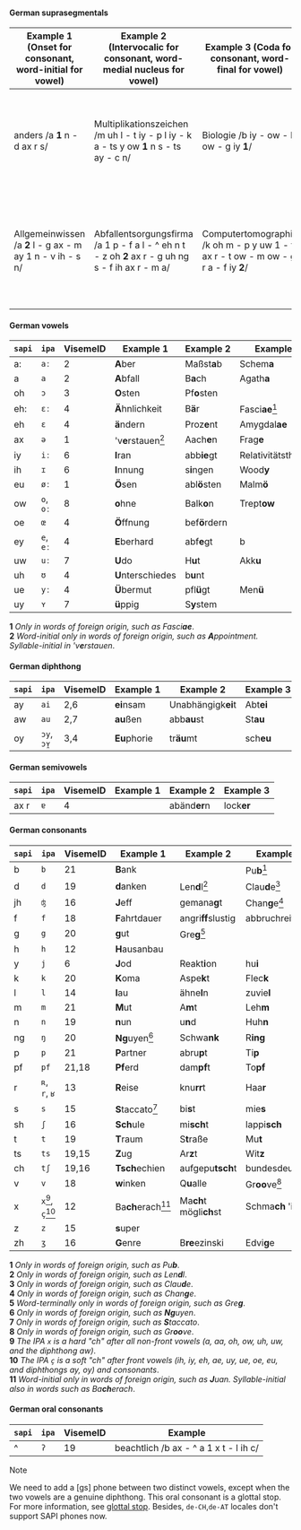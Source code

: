 #### German suprasegmentals

| Example&nbsp;1 (Onset for consonant, word-initial for vowel) | Example&nbsp;2 (Intervocalic for consonant, word-medial nucleus for vowel) | Example&nbsp;3 (Coda for consonant, word-final for vowel) | Comments |
|--|--|--|--|
| anders /a **1** n - d ax r s/ | Multiplikationszeichen /m uh l - t iy - p l iy - k a - ts y ow **1** n s - ts ay - c n/ | Biologie /b iy - ow - l ow - g iy **1**/ | Speech service phone set put stress after the vowel of the stressed  syllable |
| Allgemeinwissen /a **2** l - g ax - m ay 1 n - v ih - s n/ | Abfallentsorgungsfirma /a 1 p - f a l - ^ eh n t - z oh **2** ax r - g uh ng s - f ih ax r - m  a/ | Computertomographie /k oh m - p y uw 1 - t ax r - t ow - m ow - g r a - f iy **2**/ | The Speech service phone set puts stress after the vowel of the sub-stressed syllable |

#### German vowels

| `sapi` | `ipa`     | VisemeID | Example&nbsp;1                             | Example&nbsp;2     | Example&nbsp;3                          |
|--------|-----------|----------|---------------------------------------|---------------|------------------------------------|
| a:     | `aː`      | 2        | **A**ber                              | Maßst**a**b   | Schem**a**                         |
| a      | `a`       | 2        | **A**bfall                            | B**a**ch      | Agath**a**                         |
| oh     | `ɔ`       | 3        | **O**sten                             | Pf**o**sten   |                                    |
| eh:    | `ɛː`      | 4        | **Ä**hnlichkeit                       | B**ä**r       | Fasci**ae**[<sup>1</sup>](#de-v-1) |
| eh     | `ɛ`       | 4        | **ä**ndern                            | Proz**e**nt   | Amygdal**ae**                      |
| ax     | `ə`       | 1        | 'v**e**rstauen[<sup>2</sup>](#de-v-2) | Aach**e**n    | Frag**e**                          |
| iy     | `iː`      | 6        | **I**ran                              | abb**ie**gt   | Relativitätstheor**ie**            |
| ih     | `ɪ`       | 6        | **I**nnung                            | s**i**ngen    | Wood**y**                          |
| eu     | `øː`      | 1        | **Ö**sen                              | abl**ö**sten  | Malm**ö**                          |
| ow     | `o`, `oː` | 8        | **o**hne                              | Balk**o**n    | Trept**ow**                        |
| oe     | `œ`       | 4        | **Ö**ffnung                           | bef**ö**rdern |                                    |
| ey     | `e`, `eː` | 4        | **E**berhard                          | abf**e**gt    | b                                  |
| uw     | `uː`      | 7        | **U**do                               | H**u**t       | Akk**u**                           |
| uh     | `ʊ`       | 4        | **U**nterschiedes                     | b**u**nt      |                                    |
| ue     | `yː`      | 4        | **Ü**bermut                           | pfl**ü**gt    | Men**ü**                           |
| uy     | `ʏ`       | 7        | **ü**ppig                             | S**y**stem    |                                    |

<a id="de-v-1"></a>
**1** *Only in words of foreign origin, such as Fasci**ae***.<br>
<a id="de-v-2"></a>
**2** *Word-initial only in words of foreign origin, such as **A**ppointment. Syllable-initial in 'v**e**rstauen*.

#### German diphthong

| `sapi` | `ipa`       | VisemeID | Example&nbsp;1    | Example&nbsp;2          | Example&nbsp;3 |
|--------|-------------|----------|--------------|--------------------|-----------|
| ay     | `ai`        | 2,6      | **ei**nsam   | Unabhängigk**ei**t | Abt**ei** |
| aw     | `au`        | 2,7      | **au**ßen    | abb**au**st        | St**au**  |
| oy     | `ɔy`, `ɔʏ̯` | 3,4      | **Eu**phorie | tr**äu**mt         | sch**eu** |

#### German semivowels

| `sapi` | `ipa` | VisemeID | Example&nbsp;1 | Example&nbsp;2    | Example&nbsp;3  |
|--------|-------|----------|-----------|--------------|------------|
| ax r   | `ɐ`   | 4        |           | abänd**er**n | lock**er** |

#### German consonants

| `sapi` | `ipa` | VisemeID | Example&nbsp;1 | Example&nbsp;2 | Example&nbsp;3 |
|--|--|----------|--|--|--|
| b | `b` | 21       | **B**ank | | Pu**b**[<sup>1</sup>](#de-c-1) |
| d | `d` | 19       | **d**anken | Len**d**l[<sup>2</sup>](#de-c-2) | Clau**d**e[<sup>3</sup>](#de-c-3) |
| jh | `ʤ` | 16       | **J**eff | gemana**g**t | Chan**g**e[<sup>4</sup>](#de-c-4) |
| f | `f` | 18       | **F**ahrtdauer | angri**ff**slustig | abbruchrei**f** |
| g | `g` | 20       | **g**ut |  Gre**g**[<sup>5</sup>](#de-c-5) |  |
| h | `h` | 12       | **H**ausanbau |  |  |
| y | `j` | 6        | **J**od | Reakt**i**on | hu**i** |
| k | `k` | 20       | **K**oma | Aspe**k**t | Flec**k** |
| l | `l` | 14       | **l**au | ähne**l**n | zuvie**l** |
| m | `m` | 21       | **M**ut | A**m**t | Leh**m** |
| n | `n` | 19       | **n**un | u**n**d | Huh**n** |
| ng | `ŋ` | 20       | **Ng**uyen[<sup>6</sup>](#de-c-6) | Schwa**nk** | R**ing** |
| p | `p` | 21       | **P**artner | abru**p**t | Ti**p** |
| pf | `pf` | 21,18    | **Pf**erd | dam**pf**t | To**pf** |
| r | `ʀ`, `r`, `ʁ` | 13       | **R**eise | knu**rr**t | Haa**r** |
| s | `s` | 15       | **S**taccato[<sup>7</sup>](#de-c-7) | bi**s**t | mie**s** |
| sh | `ʃ` | 16       | **Sch**ule | mi**sch**t | lappi**sch** |
| t | `t` | 19       | **T**raum | S**t**raße | Mu**t** |
| ts | `ts` | 19,15    | **Z**ug | Ar**z**t | Wit**z** |
| ch | `tʃ` | 19,16    | **Tsch**echien | aufgepu**tsch**t | bundesdeu**tsch** |
| v | `v` | 18       | **w**inken | Q**u**alle | Gr**oo**ve[<sup>8</sup>](#de-c-8) |
| x | `x`[<sup>9</sup>](#de-c-9), `ç`[<sup>10</sup>](#de-c-10) | 12       | Ba**ch**erach[<sup>11</sup>](#de-c-11) | Ma**ch**t mögli**ch**st | Schma**ch** 'i**ch** |
| z | `z` | 15       | **s**uper |  |  |
| zh | `ʒ` | 16       | **G**enre | B**re**ezinski | Edvi**g**e |

<a id="de-c-1"></a>
**1** *Only in words of foreign origin, such as Pu**b***.<br>
<a id="de-c-2"></a>
**2** *Only in words of foreign origin, such as Len**d**l*.<br>
<a id="de-c-3"></a>
**3** *Only in words of foreign origin, such as Clau**d**e*.<br>
<a id="de-c-4"></a>
**4** *Only in words of foreign origin, such as Chan**g**e*.<br>
<a id="de-c-5"></a>
**5** *Word-terminally only in words of foreign origin, such as Gre**g***.<br>
<a id="de-c-6"></a>
**6** *Only in words of  foreign origin, such as **Ng**uyen*.<br>
<a id="de-c-7"></a>
**7** *Only in words of foreign origin, such as **S**taccato*.<br>
<a id="de-c-8"></a>
**8** *Only in words of foreign origin, such as Gr**oo**ve*.<br>
<a id="de-c-9"></a>
**9** *The IPA `x` is a hard "ch" after all non-front vowels (a, aa, oh, ow, uh, uw, and the diphthong aw)*.<br>
<a id="de-c-10"></a>
**10** *The IPA `ç` is a soft "ch" after front vowels (ih, iy, eh, ae, uy, ue, oe, eu, and diphthongs ay, oy) and consonants*.<br>
<a id="de-c-11"></a>
**11** *Word-initial only in words of foreign origin, such as **J**uan. Syllable-initial also in words such as Ba**ch**erach*.<br>

#### German oral consonants

| `sapi` | `ipa` | VisemeID | Example                                  |
|--------|-------|----------|------------------------------------------|
| ^      | `ʔ`   | 19        |beachtlich     /b ax - ^ a 1 x t - l ih c/ |

> [!NOTE]
> We need to add a [gs\] phone between two distinct vowels, except when the two vowels are a genuine diphthong. This oral consonant is a glottal stop. For more information, see [glottal stop](http://en.wikipedia.org/wiki/Glottal_stop).
> Besides, `de-CH`,`de-AT` locales don't support SAPI phones now.